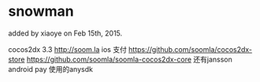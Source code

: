 # snowman
added by xiaoye on Feb 15th, 2015.

cocos2dx 3.3
http://soom.la ios 支付
https://github.com/soomla/cocos2dx-store
https://github.com/soomla/soomla-cocos2dx-core
还有jansson
android pay 使用的anysdk

